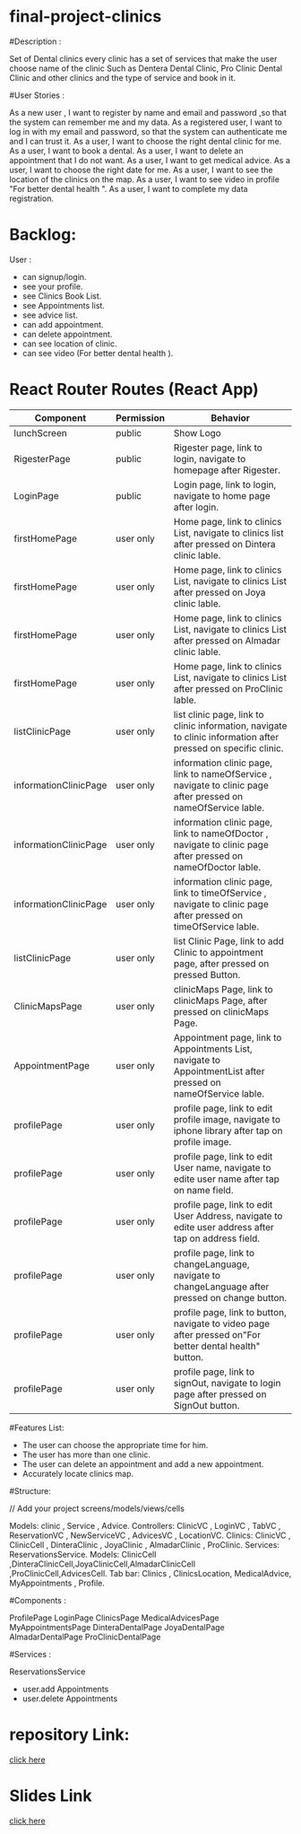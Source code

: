 # final-project-clinics


#Description :

Set of Dental clinics every clinic has a set of services that make the user choose name of the clinic Such as 
Dentera Dental Clinic, Pro Clinic Dental Clinic and other clinics and the type of service and book in it.



#User Stories :

As a new user , I want to register by name and email and password ,so that the system can remember me and my data.
As a registered user, I want to log in with my email and password, so that the system can authenticate me and I can trust it.
As a user, I want to choose the right dental clinic for me.
As a user, I want to book a dental.
As a user, I want to delete an appointment that I do not want.
As a user, I want to get medical advice.
As a user, I want to choose the right date for me.
As a user, I want to see the location of the clinics on the map.
As a user, I want to see video in profile "For better dental health ".
As a user, I want to complete my data registration.




# Backlog:
 
User :

- can signup/login.
- see your profile.
- see Clinics Book List.
- see Appointments list.
- see advice list.
- can add appointment.
- can delete appointment.
- can see location of clinic.
- can see video (For better dental health ).



# React Router Routes (React App)
|      Component      |   Permission   |                                           Behavior                                                                       |
|---------------------|----------------|--------------------------------------------------------------------------------------------------------------------------|
|     lunchScreen     |     public     |                                        Show Logo                                                                         |                
|    RigesterPage     |     public     | Rigester page, link to login, navigate to homepage after Rigester.                                                       |              
|     LoginPage       |     public     | Login page, link to login,  navigate to home page after login.                                                           |
|    firstHomePage    |   user only    | Home page, link to clinics List, navigate to  clinics list after pressed on Dintera clinic lable.                        |
|    firstHomePage    |   user only    | Home page, link to clinics List, navigate to clinics List after pressed on Joya clinic lable.                            |
|    firstHomePage    |   user only    | Home page, link to clinics List, navigate to clinics List after pressed on Almadar clinic lable.                         |
|    firstHomePage    |   user only    | Home page, link to clinics List, navigate to clinics List after pressed on ProClinic lable.                              |
|  listClinicPage     |   user only    | list clinic page, link to clinic information, navigate to clinic information after pressed on specific clinic.           |
|informationClinicPage|   user only    | information clinic page, link to nameOfService , navigate to clinic page after pressed on nameOfService lable.           |
informationClinicPage |   user only    | information clinic page, link to nameOfDoctor , navigate to clinic page after pressed on nameOfDoctor lable.             |
|informationClinicPage|   user only    | information clinic page, link to timeOfService , navigate to clinic page after pressed on timeOfService lable.           |   
|   listClinicPage    |   user only    | list Clinic Page, link to add Clinic to appointment page, after pressed on pressed Button.                               |                
|   ClinicMapsPage    |   user only    | clinicMaps Page, link to clinicMaps Page, after pressed on clinicMaps Page.                                              |
|   AppointmentPage   |   user only    | Appointment page, link to  Appointments List, navigate to AppointmentList after pressed on nameOfService lable.          | 
|    profilePage      |   user only    | profile page, link to edit profile image, navigate to iphone library after tap on profile image.                         |
|    profilePage      |   user only    | profile page, link to edit User name, navigate to edite user name after tap on name field.                               |    
|    profilePage      |   user only    | profile page, link to edit User Address, navigate to edite user address after tap on address field.                      | 
|    profilePage      |   user only    | profile page, link to changeLanguage, navigate to changeLanguage after pressed on change button.                         |
|    profilePage      |   user only    | profile page, link to button, navigate to video page after pressed on"For better dental health" button.                  |
|    profilePage      |   user only    | profile page, link to signOut, navigate to login page after pressed on SignOut button.                                   |




#Features List:

- The user can choose the appropriate time for him.
- The user has more than one clinic.
- The user can delete an appointment and add a new appointment.
- Accurately locate clinics map.

#Structure:

// Add your project screens/models/views/cells

 Models: clinic , Service , Advice.
 Controllers: ClinicVC , LoginVC , TabVC , ReservationVC , NewServiceVC , AdvicesVC , LocationVC.
 Clinics: ClinicVC , ClinicCell , DinteraClinic , JoyaClinic , AlmadarClinic , ProClinic.
 Services: ReservationsService.
 Models: ClinicCell  ,DinteraClinicCell,JoyaClinicCell,AlmadarClinicCell ,ProClinicCell,AdvicesCell.
 Tab bar: Clinics , ClinicsLocation, MedicalAdvice, MyAppointments , Profile.

#Components :

ProfilePage
LoginPage
ClinicsPage
MedicalAdvicesPage
MyAppointmentsPage
DinteraDentalPage
JoyaDentalPage
AlmadarDentalPage
ProClinicDentalPage



#Services :

 ReservationsService
- user.add Appointments
- user.delete Appointments


# repository Link:
 [click here](https://github.com/Hananasiri/final-project-clinics)
 
 # Slides Link
  [click here](https://docs.google.com/presentation/d/1LXNlxDybB5OIPsQ97Ww6OJC-ccHE0kXN/edit#slide=id.p1)
